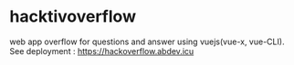 # hacktivoverflow

web app overflow for questions and answer using vuejs(vue-x, vue-CLI). 
See deployment : https://hackoverflow.abdev.icu
